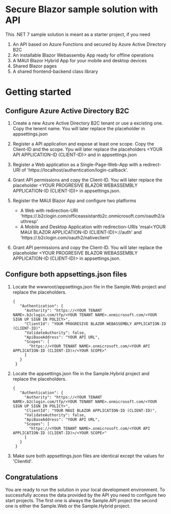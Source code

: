 # Secure Blazor sample solution with API

This .NET 7 sample solution is meant as a starter project, if you need

  1. An API based on Azure Functions and secured by Azure Active Directory B2C
  2. An installable Blazor Webassemby App ready for offline operations
  3. A MAUI Blazor Hybrid App for your mobile and desktop devices
  4. Shared Blazor pages
  5. A shared frontend-backend class library
  
# Getting started

## Configure Azure Active Directory B2C

  1. Create a new Azure Active Directory B2C tenant or use a excisting one. Copy the tenent name. You will later replace the placeholder <YOUR TENANT NAME> in appsettings.json
  
  2. Register a API application and expose at least one scope. Copy the Client-ID and the scope. Ypu will later replace the placeholders <YOUR API APPLICATION-ID (CLIENT-ID)> and <YOUR SCOPE> in appsettings.json
  
  3. Register a Web application as a Single-Page-Web-App with a redirect-URI of 'https://localhost/authentication/login-callback'.
  
  4. Grant API permissions and copy the Client-ID. You will later replace the placeholder <YOUR PROGRESIVE BLAZOR WEBASSEMBLY APPLICATION-ID (CLIENT-ID)> in appsettings.json.
  
  5. Register the MAUI Blazor App and configure two platforms
     - A Web with redirection-URI 'https://<YOUR TENANT NAME>.b2clogin.com/officeassistantb2c.onmicrosoft.com/oauth2/authresp'
     - A Mobile and Desktop Application with redirection-URIs 'msal<YOUR MAUI BLAZOR APPLICATION-ID (CLIENT-ID)>://auth' and 'https://<YOUR TENANT NAME>.b2clogin.com/oauth2/nativeclient'
     
  6. Grant API permissions and copy the Client-ID. You will later replace the placeholder <YOUR PROGRESIVE BLAZOR WEBASSEMBLY APPLICATION-ID (CLIENT-ID)> in appsettings.json.

## Configure both appsettings.json files

  1. Locate the wwwroot/appsettings.json file in the Sample.Web project and replace the placeholders.
  
     ```          
     {
        "Authentication": {
          "Authority": "https://<YOUR TENANT NAME>.b2clogin.com/tfp/<YOUR TENANT NAME>.onmicrosoft.com/<YOUR SIGN UP SIGN IN POLICY>",
          "ClientId": "YOUR PROGRESIVE BLAZOR WEBASSEMBLY APPLICATION-ID (CLIENT-ID)",
          "ValidateAuthority": false,
          "ApiBaseAddress": "YOUR API URL",
          "Scopes": [
            "https://<YOUR TENANT NAME>.onmicrosoft.com/<YOUR API APPLICATION-ID (CLIENT-ID)>/<YOUR SCOPE>"
          ]
        }
      }
      ```
  
  2. Locate the appsettings.json file in the Sample.Hybrid project and replace the placeholders.
  
     ```          
     {
        "Authentication": {
          "Authority": "https://<YOUR TENANT NAME>.b2clogin.com/tfp/<YOUR TENANT NAME>.onmicrosoft.com/<YOUR SIGN UP SIGN IN POLICY>",
          "ClientId": "YOUR MAUI BLAZOR APPLICATION-ID (CLIENT-ID)",
          "ValidateAuthority": false,
          "ApiBaseAddress": "YOUR API URL",
          "Scopes": [
            "https://<YOUR TENANT NAME>.onmicrosoft.com/<YOUR API APPLICATION-ID (CLIENT-ID)>/<YOUR SCOPE>"
          ]
        }
      }
      ```
  3. Make sure both appsettings.json files are identical except the values for 'ClientId'.   
  
  ## Congratulations
  
  You are ready to run the solution in your local development environment. To successfully access the data provided by the API you need to configure two start projects. The first one is always the Sample.API project the second one is either the Sample.Web or the Sample.Hybrid project.
  
